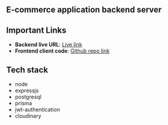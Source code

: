 ## E-commerce application backend server

## Important Links

- **Backend live URL**: [Live link]()
- **Frontend client code**: [Github repo link](https://github.com/devalienbrain/ecommerce-frontend)

## Tech stack
- node
- expressjs
- postgresql
- prisma
- jwt-authentication
- cloudinary